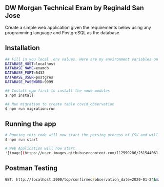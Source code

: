 
## DW Morgan Technical Exam by Reginald San Jose

Create a simple web application given the requirements below using any programming language and
PostgreSQL as the database.

## Installation

```bash
## Fill in you local .env values. Here are my environment variables on my local.
DATABASE_HOST=localhost
DATABASE_NAME=examdb
DATABASE_PORT=5432
DATABASE_USER=postgres
DATABASE_PASSWORD=9999

## Install npm first to install the node modules
$ npm install

## Run migration to create table covid_observation
$ npm run migration:run
```

## Running the app

```bash
# Running this code will now start the parsing process of CSV and will proceed to save to the PostGres Database
$ npm run start

# Web Application will now start.
![image](https://user-images.githubusercontent.com/112599286/231544061-1227b86a-29fb-470f-bf53-9d5bad4649a4.png)

```

## Postman Testing

```bash
GET: http://localhost:3000/top/confirmed?observation_date=2020-01-24&max_results=45
```

